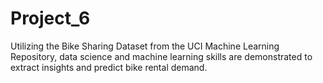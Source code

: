 # Project_6
Utilizing the Bike Sharing Dataset from the UCI Machine Learning Repository, data science and machine learning skills are demonstrated to extract insights and predict bike rental demand.
